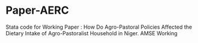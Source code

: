# Paper-AERC

Stata code for Working Paper : How Do Agro-Pastoral Policies Affected the Dietary Intake of Agro-Pastoralist Household in Niger. AMSE Working 
